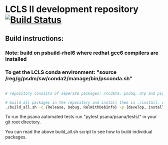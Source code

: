 # LCLS II development repository [![Build Status](https://travis-ci.org/slac-lcls/lcls2.svg?branch=master)](https://travis-ci.org/slac-lcls/lcls2)

## Build instructions:
### Note: build on psbuild-rhel6 where redhat gcc6 compilers are installed
### To get the LCLS conda environment: "source /reg/g/psdm/sw/conda2/manage/bin/psconda.sh"
```bash

# repository consists of seperate packages: xtcdata, psdaq, drp and psana

# build all packages in the repository and install them in ./install, option to choose build type
./build_all.sh -c {Release, Debug, RelWithDebInfo} -p {develop, install}
```

To run the psana automated tests run "pytest psana/psana/tests/" in your git root directory.

You can read the above build_all.sh script to see how to build individual packages.


